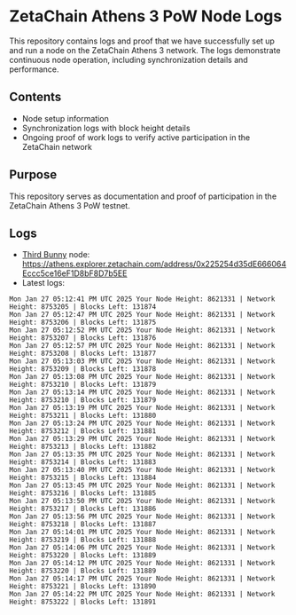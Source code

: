 # ZetaChain Athens 3 PoW Node Logs
This repository contains logs and proof that we have successfully set up and run a node on the ZetaChain Athens 3 network. The logs demonstrate continuous node operation, including synchronization details and performance.

## Contents
- Node setup information
- Synchronization logs with block height details
- Ongoing proof of work logs to verify active participation in the ZetaChain network

## Purpose
This repository serves as documentation and proof of participation in the ZetaChain Athens 3 PoW testnet.

## Logs

- [Third Bunny](https://thirdbunny.xyz/) node: https://athens.explorer.zetachain.com/address/0x225254d35dE666064Eccc5ce16eF1D8bF8D7b5EE
- Latest logs:
```
Mon Jan 27 05:12:41 PM UTC 2025 Your Node Height: 8621331 | Network Height: 8753205 | Blocks Left: 131874
Mon Jan 27 05:12:47 PM UTC 2025 Your Node Height: 8621331 | Network Height: 8753206 | Blocks Left: 131875
Mon Jan 27 05:12:52 PM UTC 2025 Your Node Height: 8621331 | Network Height: 8753207 | Blocks Left: 131876
Mon Jan 27 05:12:57 PM UTC 2025 Your Node Height: 8621331 | Network Height: 8753208 | Blocks Left: 131877
Mon Jan 27 05:13:03 PM UTC 2025 Your Node Height: 8621331 | Network Height: 8753209 | Blocks Left: 131878
Mon Jan 27 05:13:08 PM UTC 2025 Your Node Height: 8621331 | Network Height: 8753210 | Blocks Left: 131879
Mon Jan 27 05:13:14 PM UTC 2025 Your Node Height: 8621331 | Network Height: 8753210 | Blocks Left: 131879
Mon Jan 27 05:13:19 PM UTC 2025 Your Node Height: 8621331 | Network Height: 8753211 | Blocks Left: 131880
Mon Jan 27 05:13:24 PM UTC 2025 Your Node Height: 8621331 | Network Height: 8753212 | Blocks Left: 131881
Mon Jan 27 05:13:29 PM UTC 2025 Your Node Height: 8621331 | Network Height: 8753213 | Blocks Left: 131882
Mon Jan 27 05:13:35 PM UTC 2025 Your Node Height: 8621331 | Network Height: 8753214 | Blocks Left: 131883
Mon Jan 27 05:13:40 PM UTC 2025 Your Node Height: 8621331 | Network Height: 8753215 | Blocks Left: 131884
Mon Jan 27 05:13:45 PM UTC 2025 Your Node Height: 8621331 | Network Height: 8753216 | Blocks Left: 131885
Mon Jan 27 05:13:50 PM UTC 2025 Your Node Height: 8621331 | Network Height: 8753217 | Blocks Left: 131886
Mon Jan 27 05:13:56 PM UTC 2025 Your Node Height: 8621331 | Network Height: 8753218 | Blocks Left: 131887
Mon Jan 27 05:14:01 PM UTC 2025 Your Node Height: 8621331 | Network Height: 8753219 | Blocks Left: 131888
Mon Jan 27 05:14:06 PM UTC 2025 Your Node Height: 8621331 | Network Height: 8753220 | Blocks Left: 131889
Mon Jan 27 05:14:12 PM UTC 2025 Your Node Height: 8621331 | Network Height: 8753220 | Blocks Left: 131889
Mon Jan 27 05:14:17 PM UTC 2025 Your Node Height: 8621331 | Network Height: 8753221 | Blocks Left: 131890
Mon Jan 27 05:14:22 PM UTC 2025 Your Node Height: 8621331 | Network Height: 8753222 | Blocks Left: 131891
```
